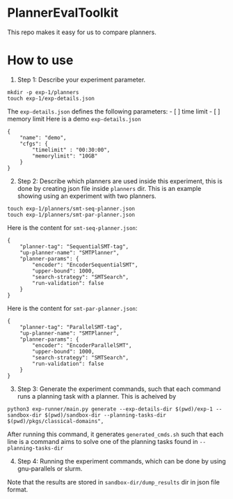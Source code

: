 # PlannerEvalToolkit
This repo makes it easy for us to compare planners.

# How to use
1. Step 1: Describe your experiment parameter.
```
mkdir -p exp-1/planners
touch exp-1/exp-details.json
```
The `exp-details.json` defines the following parameters:
    - [ ] time limit
    - [ ] memory limit
Here is a demo `exp-details.json`
```
{
    "name": "demo",
    "cfgs": {
        "timelimit" : "00:30:00",
        "memorylimit": "10GB"
    }
}
```

2. Step 2: Describe which planners are used inside this experiment, this is done by creating json file inside `planners` dir.
This is an example showing using an experiment with two planners.
```
touch exp-1/planners/smt-seq-planner.json
touch exp-1/planners/smt-par-planner.json
```

Here is the content for `smt-seq-planner.json`:
```
{
    "planner-tag": "SequentialSMT-tag",
    "up-planner-name": "SMTPlanner",
    "planner-params": {
        "encoder": "EncoderSequentialSMT",
        "upper-bound": 1000,
        "search-strategy": "SMTSearch",
        "run-validation": false
    }
}
```

Here is the content for `smt-par-planner.json`:
```
{
    "planner-tag": "ParallelSMT-tag",
    "up-planner-name": "SMTPlanner",
    "planner-params": {
        "encoder": "EncoderParallelSMT",
        "upper-bound": 1000,
        "search-strategy": "SMTSearch",
        "run-validation": false
    }
}
```

3. Step 3: Generate the experiment commands, such that each command runs a planning task with a planner. This is acheived by
```
python3 exp-runner/main.py generate --exp-details-dir $(pwd)/exp-1 --sandbox-dir $(pwd)/sandbox-dir --planning-tasks-dir $(pwd)/pkgs/classical-domains",
```
After running this command, it generates `generated_cmds.sh` such that each line is a command aims to solve one of the planning tasks found in `--planning-tasks-dir`

4. Step 4: Running the experiment commands, which can be done by using gnu-parallels or slurm.

Note that the results are stored in `sandbox-dir/dump_results` dir in json file format.

